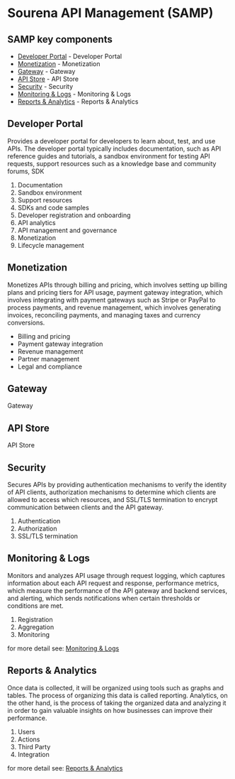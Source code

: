 # Sourena API Management (SAMP)

## <a name="SAMP"></a> SAMP key components

- [Developer Portal](#developer-portal) - Developer Portal
- [Monetization](#monetization) - Monetization
- [Gateway](#gateway) - Gateway
- [API Store](#api-store) - API Store
- [Security](#security) - Security
- [Monitoring & Logs](#monitoring-logs) - Monitoring & Logs
- [Reports & Analytics](#reports-analytics) - Reports & Analytics


## <a name="developer-portal"></a> Developer Portal
Provides a developer portal for developers to learn about, test, and use APIs. The developer portal typically includes documentation, such as API reference guides and tutorials, a sandbox environment for testing API requests, support resources such as a knowledge base and community forums, SDK

1. Documentation 
2. Sandbox environment 
3. Support resources 
4. SDKs and code samples 
5. Developer registration and onboarding 
6. API analytics 
7. API management and governance 
8. Monetization 
9. Lifecycle management

## <a name="monetization"></a> Monetization
Monetizes APIs through billing and pricing, which involves setting up billing plans and pricing tiers for API usage, payment gateway integration, which involves integrating with payment gateways such as Stripe or PayPal to process payments, and revenue management, which involves generating invoices, reconciling payments, and managing taxes and currency conversions.

- Billing and pricing
- Payment gateway integration
- Revenue management
- Partner management
- Legal and compliance

## <a name="monitoring-logs"></a> Gateway
Gateway

## <a name="api-store"></a> API Store
API Store

## <a name="security"></a> Security
Secures APIs by providing authentication mechanisms to verify the identity of API clients, authorization mechanisms to determine which clients are allowed to access which resources, and SSL/TLS termination to encrypt communication between clients and the API gateway.

1. Authentication
2. Authorization
3. SSL/TLS termination

## <a name="monitoring-logs"></a> Monitoring & Logs
Monitors and analyzes API usage through request logging, which captures information about each API request and response, performance metrics, which measure the performance of the API gateway and backend services, and alerting, which sends notifications when certain thresholds or conditions are met.

1. Registration
2. Aggregation
3. Monitoring

for more detail see:
[Monitoring & Logs](/ciam/features/monitoring-logs.md)

## <a name="reports-analytics"></a> Reports & Analytics
Once data is collected, it will be organized using tools such as graphs and tables. The process of organizing this data is called reporting. Analytics, on the other hand, is the process of taking the organized data and analyzing it in order to gain valuable insights on how businesses can improve their performance.
1. Users
2. Actions
3. Third Party
4. Integration

for more detail see:
[Reports & Analytics](/ciam/features/reports-analytics.md)